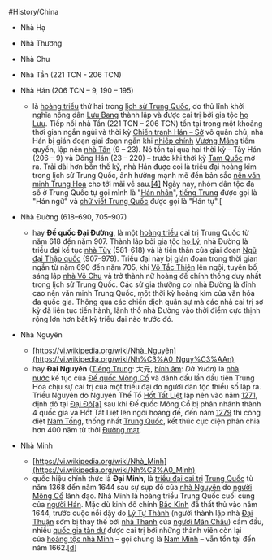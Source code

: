 #History/China 

- Nhà Hạ
- Nhà Thương
- Nhà Chu
- Nhà Tần (221 TCN - 206 TCN)
- Nhà Hán (206 TCN – 9, 190 – 195)
    - là [hoàng triều](https://vi.wikipedia.org/wiki/Tri%E1%BB%81u_%C4%91%E1%BA%A1i_trong_l%E1%BB%8Bch_s%E1%BB%AD_Trung_Qu%E1%BB%91c) thứ hai trong [lịch sử Trung Quốc](https://vi.wikipedia.org/wiki/L%E1%BB%8Bch_s%E1%BB%AD_Trung_Qu%E1%BB%91c), do thủ lĩnh khởi nghĩa nông dân [Lưu Bang](https://vi.wikipedia.org/wiki/H%C3%A1n_Cao_T%E1%BB%95) thành lập và được cai trị bởi gia tộc [họ Lưu](https://vi.wikipedia.org/wiki/L%C6%B0u_(h%E1%BB%8D)). Tiếp nối nhà Tần (221 TCN – 206 TCN) tồn tại trong một khoảng thời gian ngắn ngủi và thời kỳ [Chiến tranh Hán – Sở](https://vi.wikipedia.org/wiki/Chi%E1%BA%BFn_tranh_H%C3%A1n_%E2%80%93_S%E1%BB%9F) vô quân chủ, nhà Hán bị gián đoạn giai đoạn ngắn khi [nhiếp chính](https://vi.wikipedia.org/wiki/Nhi%E1%BA%BFp_ch%C3%ADnh) [Vương Mãng](https://vi.wikipedia.org/wiki/V%C6%B0%C6%A1ng_M%C3%A3ng) tiếm quyền, lập nên [nhà Tân](https://vi.wikipedia.org/wiki/Nh%C3%A0_T%C3%A2n) (9 – 23). Nó tồn tại qua hai thời kỳ – Tây Hán (206 – 9) và Đông Hán (23 – 220) – trước khi thời kỳ [Tam Quốc](https://vi.wikipedia.org/wiki/Tam_Qu%E1%BB%91c) mở ra. Trải dài hơn bốn thế kỷ, nhà Hán được coi là triều đại hoàng kim trong lịch sử Trung Quốc, ảnh hưởng mạnh mẽ đến bản sắc [nền văn minh Trung Hoa](https://vi.wikipedia.org/wiki/V%C4%83n_h%C3%B3a_Trung_Qu%E1%BB%91c) cho tới mãi về sau.[[4]](https://vi.wikipedia.org/wiki/Nh%C3%A0_H%C3%A1n#cite_note-FOOTNOTEZhou200334-4) Ngày nay, nhóm dân tộc đa số ở Trung Quốc tự gọi mình là "[Hán nhân](https://vi.wikipedia.org/wiki/Ng%C6%B0%E1%BB%9Di_H%C3%A1n)", [tiếng Trung](https://vi.wikipedia.org/wiki/Ti%E1%BA%BFng_Trung_Qu%E1%BB%91c) được gọi là "Hán ngữ" và [chữ viết Trung Quốc](https://vi.wikipedia.org/wiki/Ch%E1%BB%AF_H%C3%A1n) được gọi là "Hán tự".[[](https://vi.wikipedia.org/wiki/Nh%C3%A0_H%C3%A1n#cite_note-FOOTNOTESchaefer2008279-5)
    
- Nhà Đường (618–690, 705–907)
    - hay **Đế quốc Đại Đường**, là một [hoàng triều](https://vi.wikipedia.org/wiki/Tri%E1%BB%81u_%C4%91%E1%BA%A1i_trong_l%E1%BB%8Bch_s%E1%BB%AD_Trung_Qu%E1%BB%91c) cai trị Trung Quốc từ năm 618 đến năm 907. Thành lập bởi gia tộc [họ Lý](https://vi.wikipedia.org/wiki/L%C3%BD_(h%E1%BB%8D)), nhà Đường là triều đại kế tục [nhà Tùy](https://vi.wikipedia.org/wiki/Nh%C3%A0_T%C3%B9y) (581–618) và là tiền thân của giai đoạn [Ngũ đại Thập quốc](https://vi.wikipedia.org/wiki/Ng%C5%A9_%C4%91%E1%BA%A1i_Th%E1%BA%ADp_qu%E1%BB%91c) (907–979). Triều đại này bị gián đoạn trong thời gian ngắn từ năm 690 đến năm 705, khi [Võ Tắc Thiên](https://vi.wikipedia.org/wiki/V%C3%B5_T%E1%BA%AFc_Thi%C3%AAn) lên ngôi, tuyên bố sáng lập [nhà Võ Chu](https://vi.wikipedia.org/wiki/V%C3%B5_Chu) và trở thành nữ hoàng đế chính thống duy nhất trong lịch sử Trung Quốc. Các sử gia thường coi nhà Đường là đỉnh cao nền văn minh Trung Quốc, một thời kỳ hoàng kim của văn hóa đa quốc gia. Thông qua các chiến dịch quân sự mà các nhà cai trị sơ kỳ đã liên tục tiến hành, lãnh thổ nhà Đường vào thời điểm cực thịnh rộng lớn hơn bất kỳ triều đại nào trước đó.
- Nhà Nguyên
    - [https://vi.wikipedia.org/wiki/Nhà_Nguyên](https://vi.wikipedia.org/wiki/Nh%C3%A0_Nguy%C3%AAn)
    - hay **Đại Nguyên** ([Tiếng Trung](https://vi.wikipedia.org/wiki/Ti%E1%BA%BFng_Trung_Qu%E1%BB%91c): 大元, [bính âm](https://vi.wikipedia.org/wiki/B%C3%ADnh_%C3%A2m_H%C3%A1n_ng%E1%BB%AF): *Dà Yuán*) là [nhà nước](https://vi.wikipedia.org/wiki/Nh%C3%A0_n%C6%B0%E1%BB%9Bc) kế tục của [Đế quốc Mông Cổ](https://vi.wikipedia.org/wiki/%C4%90%E1%BA%BF_qu%E1%BB%91c_M%C3%B4ng_C%E1%BB%95) và đánh dấu lần đầu tiên Trung Hoa chịu sự cai trị của một triều đại do người dân tộc thiểu số lập ra. Triều Nguyên do Nguyên Thế Tổ [Hốt Tất Liệt](https://vi.wikipedia.org/wiki/H%E1%BB%91t_T%E1%BA%A5t_Li%E1%BB%87t) lập nên vào năm [1271](https://vi.wikipedia.org/wiki/1271), định đô tại [Đại Đô](https://vi.wikipedia.org/wiki/%C4%90%E1%BA%A1i_%C4%90%C3%B4)[[a]](https://vi.wikipedia.org/wiki/Nh%C3%A0_Nguy%C3%AAn#cite_note-2) sau khi Đế quốc Mông Cổ bị phân nhánh thành 4 quốc gia và Hốt Tất Liệt lên ngôi hoàng đế, đến năm [1279](https://vi.wikipedia.org/wiki/1279) thì công diệt [Nam Tống](https://vi.wikipedia.org/wiki/Nh%C3%A0_T%E1%BB%91ng#L%E1%BB%8Bch_s%E1%BB%AD_Nam_T%E1%BB%91ng), thống nhất [Trung Quốc](https://vi.wikipedia.org/wiki/Trung_Qu%E1%BB%91c), kết thúc cục diện phân chia hơn 400 năm từ thời [Đường mạt](https://vi.wikipedia.org/wiki/Nh%C3%A0_%C4%90%C6%B0%E1%BB%9Dng).
- Nhà Minh
    - [https://vi.wikipedia.org/wiki/Nhà_Minh](https://vi.wikipedia.org/wiki/Nh%C3%A0_Minh)
    - quốc hiệu chính thức là **Đại Minh**, là [triều đại cai trị](https://vi.wikipedia.org/wiki/Tri%E1%BB%81u_%C4%91%E1%BA%A1i_Trung_Qu%E1%BB%91c) [Trung Quốc](https://vi.wikipedia.org/wiki/Trung_Qu%E1%BB%91c) từ năm 1368 đến năm 1644 sau sự sụp đổ của [nhà Nguyên](https://vi.wikipedia.org/wiki/Nh%C3%A0_Nguy%C3%AAn) do [người Mông Cổ](https://vi.wikipedia.org/wiki/Ng%C6%B0%E1%BB%9Di_M%C3%B4ng_C%E1%BB%95) lãnh đạo. Nhà Minh là hoàng triều Trung Quốc cuối cùng của [người Hán](https://vi.wikipedia.org/wiki/Ng%C6%B0%E1%BB%9Di_H%C3%A1n). Mặc dù kinh đô chính [Bắc Kinh](https://vi.wikipedia.org/wiki/B%E1%BA%AFc_Kinh) đã thất thủ vào năm 1644, trước cuộc nổi dậy do [Lý Tự Thành](https://vi.wikipedia.org/wiki/L%C3%BD_T%E1%BB%B1_Th%C3%A0nh) (người thành lập nhà [Đại Thuận](https://vi.wikipedia.org/wiki/%C4%90%E1%BA%A1i_Thu%E1%BA%ADn) sớm bị thay thế bởi [nhà Thanh](https://vi.wikipedia.org/wiki/Nh%C3%A0_Thanh) của [người Mãn Châu](https://vi.wikipedia.org/wiki/Ng%C6%B0%E1%BB%9Di_M%C3%A3n_Ch%C3%A2u)) cầm đầu, nhiều [quốc gia tàn dư](https://vi.wikipedia.org/wiki/Qu%E1%BB%91c_gia_t%C3%A0n_t%E1%BB%93n) được cai trị bởi những thành viên còn lại của [hoàng tộc nhà Minh](https://vi.wikipedia.org/wiki/Ho%C3%A0ng_t%E1%BB%99c_nh%C3%A0_Minh) – gọi chung là [Nam Minh](https://vi.wikipedia.org/wiki/Nam_Minh) – vẫn tồn tại đến năm 1662.[[d]](https://vi.wikipedia.org/wiki/Nh%C3%A0_Minh#cite_note-10)